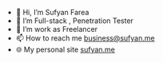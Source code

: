 - 👋 Hi, I’m Sufyan Farea
- 👀 I’m Full-stack , Penetration Tester
- 🌱 I’m work as Freelancer
- 📫 How to reach me business@sufyan.me
- 🌐 My personal site [sufyan.me](https://sufyan.me/)

<!---
sufyanfa/sufyanfa is a ✨ special ✨ repository because its `README.md` (this file) appears on your GitHub profile.
You can click the Preview link to take a look at your changes.
--->
